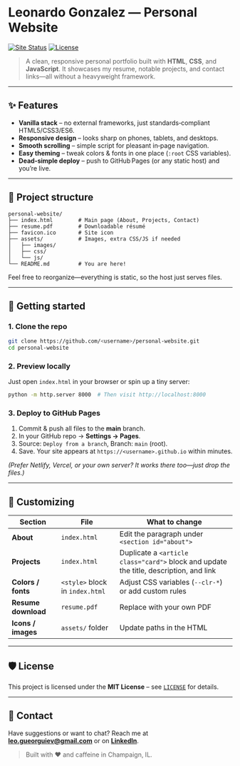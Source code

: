 # Leonardo Gonzalez — Personal Website

[![Site Status](https://img.shields.io/website?url=https%3A%2F%2F<username>.github.io)](https://<username>.github.io)
[![License](https://img.shields.io/badge/license-MIT-blue.svg)](LICENSE)

> A clean, responsive personal portfolio built with **HTML**, **CSS**, and **JavaScript**. It showcases my resume, notable projects, and contact links—all without a heavyweight framework.

---

## ✨ Features

* **Vanilla stack** – no external frameworks, just standards‑compliant HTML5/CSS3/ES6.
* **Responsive design** – looks sharp on phones, tablets, and desktops.
* **Smooth scrolling** – simple script for pleasant in‑page navigation.
* **Easy theming** – tweak colors & fonts in one place (`:root` CSS variables).
* **Dead‑simple deploy** – push to GitHub Pages (or any static host) and you’re live.

---

## 📂 Project structure

```
personal-website/
├── index.html        # Main page (About, Projects, Contact)
├── resume.pdf        # Downloadable résumé
├── favicon.ico       # Site icon
├── assets/           # Images, extra CSS/JS if needed
│   ├── images/
│   ├── css/
│   └── js/
└── README.md         # You are here!
```

Feel free to reorganize—everything is static, so the host just serves files.

---

## 🚀 Getting started

### 1. Clone the repo

```bash
git clone https://github.com/<username>/personal-website.git
cd personal-website
```

### 2. Preview locally

Just open `index.html` in your browser or spin up a tiny server:

```bash
python -m http.server 8000  # Then visit http://localhost:8000
```

### 3. Deploy to GitHub Pages

1. Commit & push all files to the **main** branch.
2. In your GitHub repo → **Settings → Pages**.
3. Source: `Deploy from a branch`, Branch: `main` (root).
4. Save. Your site appears at `https://<username>.github.io` within minutes.

*(Prefer Netlify, Vercel, or your own server? It works there too—just drop the files.)*

---

## 🔧 Customizing

| Section             | File                            | What to change                                                                         |
| ------------------- | ------------------------------- | -------------------------------------------------------------------------------------- |
| **About**           | `index.html`                    | Edit the paragraph under `<section id="about">`                                        |
| **Projects**        | `index.html`                    | Duplicate a `<article class="card">` block and update the title, description, and link |
| **Colors / fonts**  | `<style>` block in `index.html` | Adjust CSS variables (`--clr-*`) or add custom rules                                   |
| **Resume download** | `resume.pdf`                    | Replace with your own PDF                                                              |
| **Icons / images**  | `assets/` folder                | Update paths in the HTML                                                               |

---

## 🛡 License

This project is licensed under the **MIT License** – see [`LICENSE`](LICENSE) for details.

---

## 🤝 Contact

Have suggestions or want to chat? Reach me at **[leo.gueorguiev@gmail.com](mailto:leo.gueorguiev@gmail.com)** or on **[LinkedIn](https://www.linkedin.com/in/yourprofile)**.

> Built with ❤️ and caffeine in Champaign, IL.
